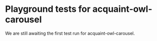 # Playground tests for acquaint-owl-carousel
We are still awaiting the first test run for acquaint-owl-carousel.
